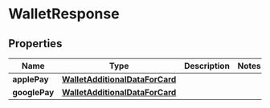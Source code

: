 

# WalletResponse


## Properties

| Name | Type | Description | Notes |
|------------ | ------------- | ------------- | -------------|
|**applePay** | [**WalletAdditionalDataForCard**](WalletAdditionalDataForCard.md) |  |  |
|**googlePay** | [**WalletAdditionalDataForCard**](WalletAdditionalDataForCard.md) |  |  |



